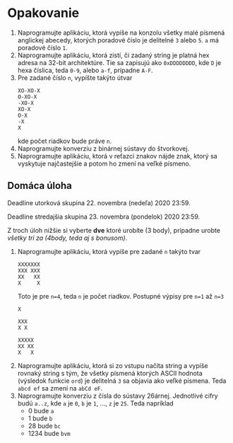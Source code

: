# Opakovanie

1. Naprogramujte aplikáciu, ktorá vypíše na konzolu všetky malé písmená anglickej abecedy, ktorých poradové číslo je delitelné `3` alebo `5`. `a` má poradové číslo `1`.
2. Naprogramujte aplikáciu, ktorá zistí, či zadaný string je platná hex adresa na 32-bit architektúre. Tie sa zapisujú ako `0xDDDDDDDD`, kde `D` je hexa číslica, teda `0-9`, alebo `a-f`, prípadne `A-F`.
3. Pre zadané číslo `n`, vypíšte takýto útvar
   ```plain
   XO-XO-X
   O-XO-X
   -XO-X
   XO-X
   O-X
   -X
   X
   ```
   kde počet riadkov bude práve `n`.
4. Naprogramujte konverziu z binárnej sústavy do štvorkovej.
5. Naprogramujte aplikáciu, ktorá v reťazci znakov nájde znak, ktorý sa vyskytuje najčastejšie a potom ho zmení na veľké písmeno. 

## Domáca úloha

Deadline utorková skupina 22. novembra (nedeľa) 2020 23:59.

Deadline stredajšia skupina 23. novembra (pondelok) 2020 23:59.

Z troch úloh nižšie si vyberte **dve** ktoré urobíte (3 body), prípadne urobte *všetky tri za (4body, teda aj s bonusom)*.

1. Naprogramujte aplikáciu, ktorá vypíše pre zadané `n` takýto tvar
   ```
   XXXXXXX
   XXX XXX
   XX   XX
   X     X
   ```
   Toto je pre `n=4`, teda `n` je počet riadkov. Postupné výpisy pre `n=1` až `n=3`
   ```
   X
   ```
   ```
   XXX
   X X
   ```
   ```
   XXXXX
   XX XX
   X   X
   ```
2. Naprogramujte aplikáciu, ktorá si zo vstupu načíta string a vypíše rovnaký string s tým, že všetky písmená ktorých ASCII hodnota (výsledok funkcie `ord`) je delitelná `3` sa objavia ako veľké písmena. Teda `abcd ef` sa zmení na `abCd eF`.
3. Naprogramujte konverziu z čísla do sústavy 26árnej. Jednotlivé cifry budú `a..z`, kde `a` je `0`, `b` je `1`, ..., `z` je `25`. Teda napríklad 
   * 0 bude `a`
   * 1 bude `b`
   * 28 bude `bc`
   * 1234 bude `bvm`

